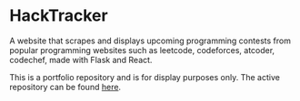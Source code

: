 # HackTracker
A website that scrapes and displays upcoming programming contests from popular programming websites such as leetcode, codeforces, atcoder, codechef, made with Flask and React.

This is a portfolio repository and is for display purposes only. The active repository can be found [here](https://github.com/Etherite1/ContestScheduler).
